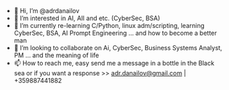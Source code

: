 - 👋 Hi, I’m @adrdanailov
- 👀 I’m interested in AI, AII and etc. (CyberSec, BSA)
- 🌱 I’m currently re-learning C/Python, linux adm/scripting, learning CyberSec, BSA, AI Prompt Engineering ... and how to become a better man
- 💞️ I’m looking to collaborate on Ai, CyberSec, Business Systems Analyst, PM ... and the meaning of life
- 📫 How to reach me, easy send me a message in a bottle in the Black sea or if you want a response >> adr.danailov@gmail.com | +359887441882

<!---
adrdanailov/adrdanailov is a ✨ special ✨ repository because its `README.md` (this file) appears on your GitHub profile.
You can click the Preview link to take a look at your changes.
--->
